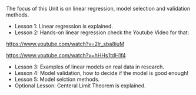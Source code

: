
The focus of this Unit is on linear regression, model selection and validation methods.
- Lesson 1: Linear regression is explained.
- Lesson 2: Hands-on linear regression check the Youtube Video for that:

https://www.youtube.com/watch?v=2lr_sba8iuM

https://www.youtube.com/watch?v=hHHs1tdH1f4


- Lesson 3: Examples of linear models on real data in research.
- Lesson 4: Model validation, how to decide if the model is good enough!
- Lesson 5: Model selction methods. 
- Optional Lesson: Centeral Limit Theorem is explained.   

